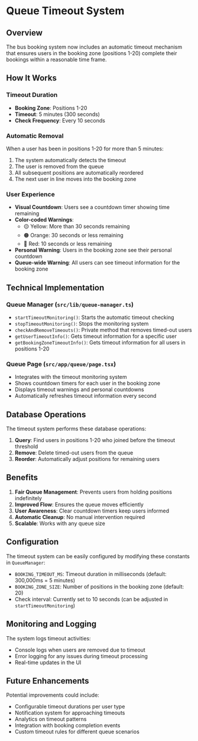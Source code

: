 # Queue Timeout System

## Overview

The bus booking system now includes an automatic timeout mechanism that ensures users in the booking zone (positions 1-20) complete their bookings within a reasonable time frame.

## How It Works

### Timeout Duration
- **Booking Zone**: Positions 1-20
- **Timeout**: 5 minutes (300 seconds)
- **Check Frequency**: Every 10 seconds

### Automatic Removal
When a user has been in positions 1-20 for more than 5 minutes:
1. The system automatically detects the timeout
2. The user is removed from the queue
3. All subsequent positions are automatically reordered
4. The next user in line moves into the booking zone

### User Experience
- **Visual Countdown**: Users see a countdown timer showing time remaining
- **Color-coded Warnings**: 
  - 🟡 Yellow: More than 30 seconds remaining
  - 🟠 Orange: 30 seconds or less remaining
  - 🔴 Red: 10 seconds or less remaining
- **Personal Warning**: Users in the booking zone see their personal countdown
- **Queue-wide Warning**: All users can see timeout information for the booking zone

## Technical Implementation

### Queue Manager (`src/lib/queue-manager.ts`)
- `startTimeoutMonitoring()`: Starts the automatic timeout checking
- `stopTimeoutMonitoring()`: Stops the monitoring system
- `checkAndRemoveTimeouts()`: Private method that removes timed-out users
- `getUserTimeoutInfo()`: Gets timeout information for a specific user
- `getBookingZoneTimeoutInfo()`: Gets timeout information for all users in positions 1-20

### Queue Page (`src/app/queue/page.tsx`)
- Integrates with the timeout monitoring system
- Shows countdown timers for each user in the booking zone
- Displays timeout warnings and personal countdowns
- Automatically refreshes timeout information every second



## Database Operations

The timeout system performs these database operations:
1. **Query**: Find users in positions 1-20 who joined before the timeout threshold
2. **Remove**: Delete timed-out users from the queue
3. **Reorder**: Automatically adjust positions for remaining users

## Benefits

1. **Fair Queue Management**: Prevents users from holding positions indefinitely
2. **Improved Flow**: Ensures the queue moves efficiently
3. **User Awareness**: Clear countdown timers keep users informed
4. **Automatic Cleanup**: No manual intervention required
5. **Scalable**: Works with any queue size

## Configuration

The timeout system can be easily configured by modifying these constants in `QueueManager`:
- `BOOKING_TIMEOUT_MS`: Timeout duration in milliseconds (default: 300,000ms = 5 minutes)
- `BOOKING_ZONE_SIZE`: Number of positions in the booking zone (default: 20)
- Check interval: Currently set to 10 seconds (can be adjusted in `startTimeoutMonitoring`)

## Monitoring and Logging

The system logs timeout activities:
- Console logs when users are removed due to timeout
- Error logging for any issues during timeout processing
- Real-time updates in the UI

## Future Enhancements

Potential improvements could include:
- Configurable timeout durations per user type
- Notification system for approaching timeouts
- Analytics on timeout patterns
- Integration with booking completion events
- Custom timeout rules for different queue scenarios
